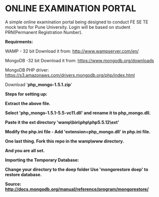 ONLINE EXAMINATION PORTAL
====

A simple online examination portal being designed to conduct FE SE TE mock tests for Pune University. 
Login will be based on student PRN(Permanent Registration Number).

<b>Requirments:</b>

WAMP - 32 bit
Download it from:
http://www.wampserver.com/en/


MongoDB -32 bit
Download it from:
https://www.mongodb.org/downloads

MongoDB PHP driver:
https://s3.amazonaws.com/drivers.mongodb.org/php/index.html

Download '<b>php_mongo-1.5.1.zip</b>'


<b>Steps for setting up:<b>

Extract the above file.

Select  '<b>php_mongo-1.5.1-5.5-vc11.dll</b>' and rename it to <b>php_mongo.dll<b>.

Paste it the ext directory '<b>wamp\bin\php\php5.5.12\ext</b>'

Modify the <b>php.ini</b> file - Add '<b>extension=php_mongo.dll</b>'  in php.ini file.

One last thing. Fork this repo in the <b>wamp\www</b> directory.

And you are all set.



<b>Importing the Temporary Database:</b>

Change your directory to the doep folder
Use '<b>mongorestore doep</b>' to restore database.

Source: http://docs.mongodb.org/manual/reference/program/mongorestore/
